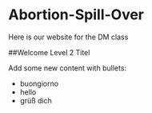 # Abortion-Spill-Over
Here is our website for the DM class

##Welcome Level 2 Titel

Add some new content with bullets:
- buongiorno
- hello
- grüß dich

